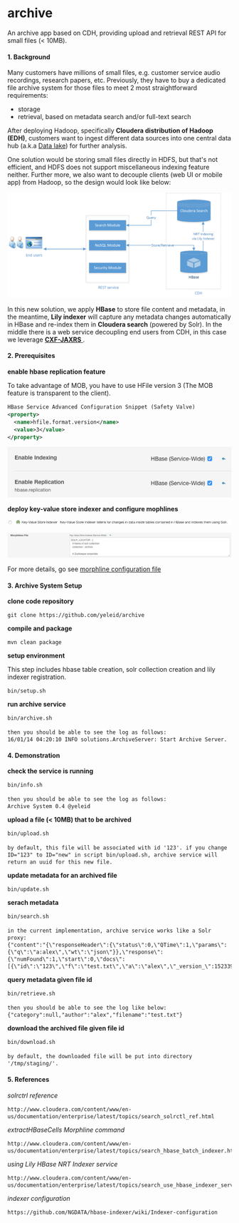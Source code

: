 # archive
An archive app based on CDH, providing upload and retrieval REST API for small files (< 10MB).

#### 1. Background
Many customers have millions of small files, e.g. customer service audio recordings, research papers, etc. Previously, they have to buy a dedicated file archive system for those files to meet 2 most straightforward requirements:

* storage
* retrieval, based on metadata search and/or full-text search

After deploying Hadoop, specifically **Cloudera distribution of Hadoop (EDH)**, customers want to ingest different data sources into one central data hub (a.k.a [Data lake](https://en.wikipedia.org/wiki/Data_lake)) for further analysis. 

One solution would be storing small files directly in HDFS, but that's not efficient, and HDFS does not support miscellaneous indexing feature neither. 
Further more, we also want to decouple clients (web UI or mobile app) from Hadoop, so the design would look like below:

![archive_design](docs/img/archive-design.png)

In this new solution, we apply **HBase** to store file content and metadata, in the meantime, **Lily indexer** will capture any metadata changes automatically in HBase and re-index them in **Cloudera search** (powered by Solr). In the middle there is a web service decoupling end users from CDH, in this case we leverage [ **CXF-JAXRS** ](http://cxf.apache.org/docs/jax-rs.html).

#### 2. Prerequisites

**enable hbase replication feature**

To take advantage of MOB, you have to use HFile version 3 (The MOB feature is transparent to the client).

```xml
HBase Service Advanced Configuration Snippet (Safety Valve)
<property>
  <name>hfile.format.version</name>
  <value>3</value>
</property>
```

![hbase_replication](docs/img/hbase-replication.png)

**deploy key-value store indexer and configure mophlines**

![lily-indexer](docs/img/lily-indexer.png)

![morphline](docs/img/morphline.png)

For more details, go see [morphline configuration file](https://github.com/yeleid/archive/blob/master/bin/solr/morphline.conf)

#### 3. Archive System Setup

**clone code repository**

    git clone https://github.com/yeleid/archive

**compile and package**

    mvn clean package
    
**setup environment**

This step includes hbase table creation, solr collection creation and lily indexer registration.

    bin/setup.sh
    
**run archive service**

    bin/archive.sh
    
    then you should be able to see the log as follows:
    16/01/14 04:20:10 INFO solutions.ArchiveServer: Start Archive Server.
    
    
#### 4. Demonstration

**check the service is running**

    bin/info.sh
    
    then you should be able to see the log as follows:
    Archive System 0.4 @yeleid
    
**upload a file (< 10MB) that to be archived**

    bin/upload.sh
    
    by default, this file will be associated with id '123'. if you change ID="123" to ID="new" in script bin/upload.sh, archive service will return an uuid for this new file.
    
**update metadata for an archived file**

    bin/update.sh
  
**serach metadata**

    bin/search.sh
    
    in the current implementation, archive service works like a Solr proxy:
    {"content":"{\"responseHeader\":{\"status\":0,\"QTime\":1,\"params\":{\"q\":\"a:alex\",\"wt\":\"json\"}},\"response\":{\"numFound\":1,\"start\":0,\"docs\":[{\"id\":\"123\",\"f\":\"test.txt\",\"a\":\"alex\",\"_version_\":1523391910243205120}]}}\n","status":200}

**query metadata given file id**

    bin/retrieve.sh
    
    then you should be able to see the log like below:
    {"category":null,"author":"alex","filename":"test.txt"}
    
**download the archived file given file id**

    bin/download.sh
    
    by default, the downloaded file will be put into directory '/tmp/staging/'.
    
#### 5. References

*solrctrl reference*

    http://www.cloudera.com/content/www/en-us/documentation/enterprise/latest/topics/search_solrctl_ref.html
    
*extractHBaseCells Morphline command*
    
    http://www.cloudera.com/content/www/en-us/documentation/enterprise/latest/topics/search_hbase_batch_indexer.html
    
*using Lily HBase NRT Indexer service*

    http://www.cloudera.com/content/www/en-us/documentation/enterprise/latest/topics/search_use_hbase_indexer_service.html
    
*indexer configuration*

    https://github.com/NGDATA/hbase-indexer/wiki/Indexer-configuration
    
    